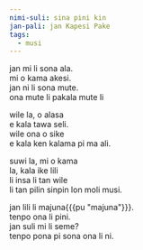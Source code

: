 ```yaml
---
nimi-suli: sina pini kin
jan-pali: jan Kapesi Pake
tags:
  - musi
---
```

jan mi li sona ala.  
mi o kama akesi.  
jan ni li sona mute.  
ona mute li pakala mute li  

wile la, o alasa  
e kala tawa seli.  
wile ona o sike  
e kala ken kalama pi ma ali.  

suwi la, mi o kama  
la, kala ike lili  
li insa li tan wile  
li tan pilin sinpin lon moli musi.  

jan lili li majuna{{{pu "majuna"}}}.  
tenpo ona li pini.  
jan suli mi li seme?  
tenpo pona pi sona ona li ni.  
